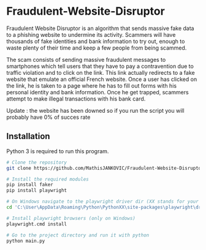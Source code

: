 # Fraudulent-Website-Disruptor

Fraudulent Website Disruptor is an algorithm that sends massive fake data to a phishing website to undermine its activity. Scammers will have thousands of fake identities and bank information to try out, enough to waste plenty of their time and keep a few people from being scammed.

The scam consists of sending massive fraudulent messages to smartphones which tell users that they have to pay a contravention due to traffic violation and to click on the link. This link actually redirects to a fake website that emulate an official French website. Once a user has clicked on the link, he is taken to a page where he has to fill out forms with his personal identity and bank information. Once he get trapped, scammers attempt to make illegal transactions with his bank card.

Update : the website has been downed so if you run the script you will probably have 0% of succes rate

## Installation
Python 3 is required to run this program.

```bash
# Clone the repository
git clone https://github.com/MathisJANKOVIC/Fraudulent-Website-Disruptor.git

# Install the required modules
pip install faker
pip install playwright

# On Windows navigate to the playwright driver dir (XX stands for your python version)
cd 'C:\User\AppData\Roaming\Python\PythonXX\site-packages\playwright\driver'

# Install playwright browsers (only on Windows)
playwright.cmd install

# Go to the project directory and run it with python
python main.py
```